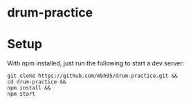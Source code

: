 # drum-practice

# Setup
With npm installed, just run the following to start a dev server:
```
git clone https://github.com/mbh95/drum-practice.git &&
cd drum-practice &&
npm install &&
npm start
```

